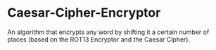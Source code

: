 # Caesar-Cipher-Encryptor
An algorithm that encrypts any word by shifting it a certain number of places (based on the ROT13 Encryptor and the Caesar Cipher).
